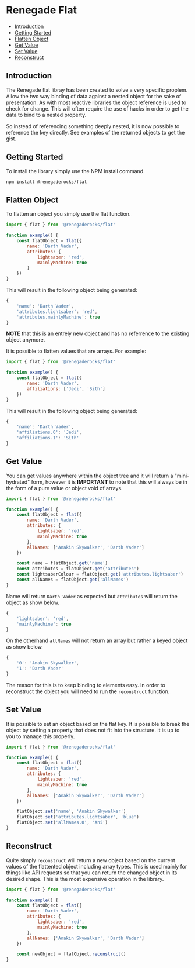 # Renegade Flat

- [Introduction](#introduction)
- [Getting Started](#getting-started)
- [Flatten Object](#flatten-object)
- [Get Value](#get-value)
- [Set Value](#set-value)
- [Reconstruct](#reconstruct)

## Introduction

The Renegade flat libray has been created to solve a very specific proplem. Allow the two way binding of data against a nested object for the sake of presentation. As with most reactive libraries the object reference is used to check for change. This will often require the use of hacks in order to get the data to bind to a nested property. 

So instead of referencing something deeply nested, it is now possible to reference the key directly. See examples of the returned objects to get the gist.

## Getting Started

To install the library simply use the NPM install command.

```bash
npm install @renegaderocks/flat
```

## Flatten Object

To flatten an object you simply use the flat function.

```javascript
import { flat } from '@renegaderocks/flat'

function example() {
    const flatObject = flat({
        name: 'Darth Vader',
        attributes: {
            lightsaber: 'red',
            mainlyMachine: true
        }
    })
}
```

This will result in the following object being generated:

```javascript
{
    'name': 'Darth Vader',
    'attributes.lightsaber': 'red',
    'attributes.mainlyMachine': true
}
```
**NOTE** that this is an entrely new object and has no referrence to the existing object anymore.

It is possible to flatten values that are arrays. For example:

```javascript
import { flat } from '@renegaderocks/flat'

function example() {
    const flatObject = flat({
        name: 'Darth Vader',
        affiliations: ['Jedi', 'Sith']
    })
}
```
This will result in the following object being generated:

```javascript
{
    'name': 'Darth Vader',
    'affiliations.0': 'Jedi',
    'affiliations.1': 'Sith'
}
```

## Get Value

You can get values anywhere within the object tree and it will return a "mini-hydrated" form, however it is **IMPORTANT** to note that this will always be in the form of a pure value or object void of arrays.

```javascript
import { flat } from '@renegaderocks/flat'

function example() {
    const flatObject = flat({
        name: 'Darth Vader',
        attributes: {
            lightsaber: 'red',
            mainlyMachine: true
        },
        allNames: ['Anakin Skywalker', 'Darth Vader']
    })

    const name = flatObject.get('name')
    const attributes = flatObject.get('attributes')
    const lightsaberColour = flatObject.get('attributes.lightsaber')
    const allNames = flatObject.get('allNames')
}
```

Name will return `Darth Vader` as expected but `attributes` will return the object as show below.

```javascript
{
    'lightsaber': 'red',
    'mainlyMachine': true
}
```

On the otherhand `allNames` will not return an array but rather a keyed object as show below.

```javascript
{
    '0': 'Anakin Skywalker',
    '1': 'Darth Vader'
}
```

The reason for this is to keep binding to elements easy. In order to reconstruct the object you will need to run the `reconstruct` function.

## Set Value

It is possible to set an object based on the flat key. It is possible to break the object by setting a property that does not fit into the structure. It is up to you to manage this properly.

```javascript
import { flat } from '@renegaderocks/flat'

function example() {
    const flatObject = flat({
        name: 'Darth Vader',
        attributes: {
            lightsaber: 'red',
            mainlyMachine: true
        },
        allNames: ['Anakin Skywalker', 'Darth Vader']
    })

    flatObject.set('name', 'Anakin Skywalker')
    flatObject.set('attributes.lightsaber', 'blue')
    flatObject.set('allNames.0', 'Ani')
}
```

## Reconstruct

Quite simply `reconstruct` will return a new object based on the current values of the flattented object including array types. This is used mainly for things like API requests so that you can return the changed object in its desired shape. This is the most expensive operation in the library.

```javascript
import { flat } from '@renegaderocks/flat'

function example() {
    const flatObject = flat({
        name: 'Darth Vader',
        attributes: {
            lightsaber: 'red',
            mainlyMachine: true
        },
        allNames: ['Anakin Skywalker', 'Darth Vader']
    })

    const newObject = flatObject.reconstruct()
}
```
